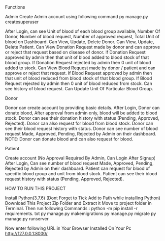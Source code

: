 Functions

Admin
Create Admin account using following command
py manage.py createsuperuser

After Login, can see Unit of blood of each blood group available, Number Of Donor, Number of blood request, Number of approved request, Total Unit of blood on Dashboard.
Can View, Update, Delete Donor.
Can View, Update, Delete Patient.
Can View Donation Request made by donor and can approve or reject that request based on disease of donor.
If Donation Request approved by admin then that unit of blood added to blood stock of that blood group.
If Donation Request rejected by admin then 0 unit of blood added to stock.
Can View Blood Request made by donor / patient and can approve or reject that request.
If Blood Request approved by admin then that unit of blood reduced from blood stock of that blood group.
If Blood Request rejected by admin then 0 unit of blood reduced from stock.
Can see history of blood request.
Can Update Unit Of Particular Blood Group.

Donor

Donor can create account by providing basic details.
After Login, Donor can donate blood, After approval from admin only, blood will be added to blood stock.
Donor can see their donation history with status (Pending, Approved, Rejected).
Donor can also request for blood from blood stock.
Donor can see their blood request history with status.
Donor can see number of blood request Made, Approved, Pending, Rejected by Admin on their dashboard.
NOTE: Donor can donate blood and can also request for blood.

Patient

Create account (No Approval Required By Admin, Can Login After Signup)
After Login, Can see number of blood request Made, Approved, Pending, Rejected by Admin on their dashboard.
Patient can request for blood of specific blood group and unit from blood stock.
Patient can see their blood request history with status (Pending, Approved, Rejected).

HOW TO RUN THIS PROJECT

Install Python(3.7.6) (Dont Forget to Tick Add to Path while installing Python)
Download This Project Zip Folder and Extract it
Move to project folder in Terminal. Then run following Commands :
python -m pip install -r requirements. txt
py manage.py makemigrations
py manage.py migrate
py manage.py runserver

Now enter following URL in Your Browser Installed On Your Pc
http://127.0.0.1:8000/
